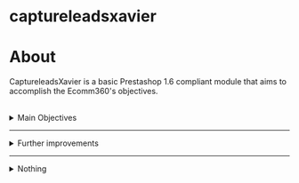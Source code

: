# captureleadsxavier

About
===
CaptureleadsXavier is a basic Prestashop 1.6 compliant module that aims to accomplish
the Ecomm360's objectives.


    
<br>
<details> 
   <summary>Main Objectives</summary>

Objectives
======
####Part1:

- [x] Basic Prestashop module structure named "captureleads+name".
- [x] Ability to hook the module on left and right column, left must be default.
- [x] Basic hello world at frontend using smarty template system.
 
####Part2:

 - [x] Update version to 2.x.x
 - [x] Replace part1 helloWorld for a list of the last 3 viewed products.
 - [x] Populate list with name, price and truncated short description of the products.
   
####Part3:

 - [X] Update version to 3.x.x
 - [X] Add block with button below the previously created list.
 - [X] Spawn fancybox upon button being clicked.
 - [x] Fancybox contains a newsletter like form (with email field and condition checkbox)
 - [X] Data must be inserted inside a module table
 - [x] On module install **and upgrade** the module table must be created.

</details>

---

<details> 
   <summary>Further improvements</summary>
   
###Further improvements:
 
####Fixer Upper:
 
 - [ ] P2 - Remove unnecessary (productsViewed) query elements.
 - [ ] Sanitize inputs.
 - [ ] Improve file naming.
 - [ ] Remove embedded CCS and JS from tpl files.
 - [ ] Avoid hardcoding at ModuleFrontController (getModuleLInk).
 
 
 
####TODOs:
#####Part2:

 - [ ] Number of items shown selector (Configure). 
 
#####Part3:
 
 - [ ] Add check for data already on the database.
 - [ ] Close fancybox after data POST.
 - [ ] Add frontend feedback of the result of the form.
 - [ ] Improve mail storage structure.
 
###Late additons
 
######Maybe I'll get arround to implement them, eventially:
 
 - Continuous integration.
 - Automated testing.
 
 </details>

---

<details> 
    <summary>Nothing</summary>
    Told you
</details> 
